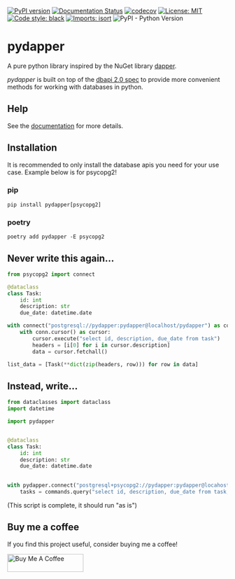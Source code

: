 [![PyPI version](https://badge.fury.io/py/pydapper.svg)](https://badge.fury.io/py/pydapper)
[![Documentation Status](https://readthedocs.org/projects/pydapper/badge/?version=latest)](https://pydapper.readthedocs.io/en/latest/?badge=latest)
[![codecov](https://codecov.io/gh/zschumacher/pydapper/branch/main/graph/badge.svg?token=3X1IR81HL2)](https://codecov.io/gh/zschumacher/pydapper)
[![License: MIT](https://img.shields.io/badge/License-MIT-yellow.svg)](https://opensource.org/licenses/MIT)
[![Code style: black](https://img.shields.io/badge/code%20style-black-000000.svg)](https://github.com/psf/black)
[![Imports: isort](https://img.shields.io/badge/%20imports-isort-%231674b1?style=flat&labelColor=ef8336)](https://pycqa.github.io/isort/)
![PyPI - Python Version](https://img.shields.io/pypi/pyversions/pydapper)

# pydapper
A pure python library inspired by the NuGet library [dapper](https://dapper-tutorial.net).

*pydapper* is built on top of the [dbapi 2.0 spec](https://www.python.org/dev/peps/pep-0249/)
to provide more convenient methods for working with databases in python.

## Help
See the [documentation](https://pydapper.readthedocs.io/en/latest/) for more details.

## Installation
It is recommended to only install the database apis you need for your use case.  Example below is for psycopg2!
### pip
```console
pip install pydapper[psycopg2]
```

### poetry
```console
poetry add pydapper -E psycopg2
```

## Never write this again...
```python
from psycopg2 import connect

@dataclass
class Task:
    id: int
    description: str
    due_date: datetime.date

with connect("postgresql://pydapper:pydapper@localhost/pydapper") as conn:
    with conn.cursor() as cursor:
        cursor.execute("select id, description, due_date from task")
        headers = [i[0] for i in cursor.description]
        data = cursor.fetchall()

list_data = [Task(**dict(zip(headers, row))) for row in data]
```

## Instead, write...
```python
from dataclasses import dataclass
import datetime

import pydapper


@dataclass
class Task:
    id: int
    description: str
    due_date: datetime.date

    
with pydapper.connect("postgresql+psycopg2://pydapper:pydapper@locahost/pydapper") as commands:
    tasks = commands.query("select id, description, due_date from task;", model=Task)
```
(This script is complete, it should run "as is")

## Buy me a coffee
If you find this project useful, consider buying me a coffee!  

<a href="https://www.buymeacoffee.com/zachschumacher" target="_blank"><img src="https://cdn.buymeacoffee.com/buttons/default-orange.png" alt="Buy Me A Coffee" height="41" width="174"></a>
